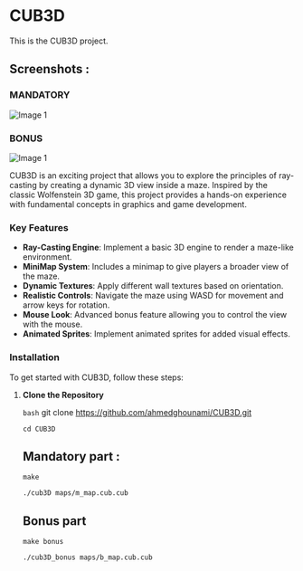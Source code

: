 # CUB3D

This is the CUB3D project.

## Screenshots :

### MANDATORY
    
![Image 1](https://github.com/ahmedghounami/CUB3D/raw/master/images/image1.png)

### BONUS
    
![Image 1](https://github.com/ahmedghounami/CUB3D/raw/master/images/image2.png)


CUB3D is an exciting project that allows you to explore the principles of ray-casting by creating a dynamic 3D view inside a maze. Inspired by the classic Wolfenstein 3D game, this project provides a hands-on experience with fundamental concepts in graphics and game development.

### Key Features

- **Ray-Casting Engine**: Implement a basic 3D engine to render a maze-like environment.
- **MiniMap System**: Includes a minimap to give players a broader view of the maze.
- **Dynamic Textures**: Apply different wall textures based on orientation.
- **Realistic Controls**: Navigate the maze using WASD for movement and arrow keys for rotation.
- **Mouse Look**: Advanced bonus feature allowing you to control the view with the mouse.
- **Animated Sprites**: Implement animated sprites for added visual effects.

### Installation

To get started with CUB3D, follow these steps:

1. **Clone the Repository**

   ``bash``
   git clone https://github.com/ahmedghounami/CUB3D.git
   <pre><code>cd CUB3D</code></pre>
   ## Mandatory part :
   <pre><code>make</code></pre>
   <pre><code>./cub3D maps/m_map.cub.cub </code></pre>
   ## Bonus part
   <pre><code>make bonus</code></pre>
   <pre><code>./cub3D_bonus maps/b_map.cub.cub </code></pre>
